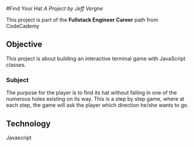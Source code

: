 #Find Your Hat
*A Project by Jeff Vergne*

This project is part of the **Fullstack Engineer Career** path from CodeCademy

## Objective
This project is about building an interactive terminal game with JavaScript classes.

### Subject
The purpose for the player is to find its hat without falling in one of the numerous holes existing on its way.
This is a step by step game, where at each step, the game will ask the player which direction he/she wants to go.

## Technology
Javascript